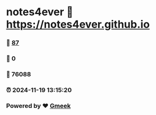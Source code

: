 # notes4ever :link: https://notes4ever.github.io 
### :page_facing_up: [87](https://notes4ever.github.io/tag.html) 
### :speech_balloon: 0 
### :hibiscus: 76088 
### :alarm_clock: 2024-11-19 13:15:20 
### Powered by :heart: [Gmeek](https://github.com/Meekdai/Gmeek)
